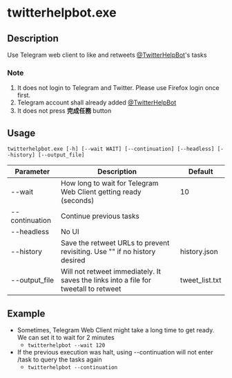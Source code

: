 # twitterhelpbot.exe

## Description
Use Telegram web client to like and retweets [@TwitterHelpBot](https://t.me/TwitterHelpBot)'s tasks

### Note
1. It does not login to Telegram and Twitter. Please use Firefox login once first.
1. Telegram account shall already added [@TwitterHelpBot](https://t.me/TwitterHelpBot)
1. It does not press **完成任務** button

## Usage
```
twitterhelpbot.exe [-h] [--wait WAIT] [--continuation] [--headless] [--history] [--output_file]
```
| Parameter         | Description    | Default                       |
|-------------|-----------------------------------|--------|
| --wait | How long to wait for Telegram Web Client getting ready (seconds) | 10    |
| --continuation | Continue previous tasks | |
| --headless | No UI |     |
| --history | Save the retweet URLs to prevent revisiting. Use "" if no history desired | history.json |
| --output_file | Will not retweet immediately. It saves the links into a file for tweetall to retweet | tweet_list.txt |

>

## Example
* Sometimes, Telegram Web Client might take a long time to get ready. We can set it to wait for 2 minutes
    * `twitterhelpbot --wait 120`
* If the previous execution was halt, using --continuation will not enter /task to query the tasks again
    * `twitterhelpbot --continuation`
